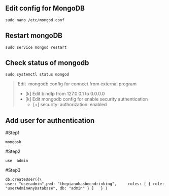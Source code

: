 ## Edit config for MongoDB 
```
sudo nano /etc/mongod.conf 
```

## Restart mongoDB 
```
sudo service mongod restart 
```

## Check status of mongodb 

```
sudo systemctl status mongod 
```

>Edit  mongodb config for connect from external program 
> - [k] Edit bindIp from 127.0.0.1 to 0.0.0.0 
> - [k] Edit mongodb config for enable security authentication 
> 	- [+] security: authorization: enabled 

## Add user for authentication 

#Step1

```
mongosh
```

#Step2

```
use  admin
```

#Step3

```
db.createUser({\
user: "useradmin",pwd: "thepianohasbeendrinking",     roles: [ { role: "userAdminAnyDatabase", db: "admin" } ]   } )
```